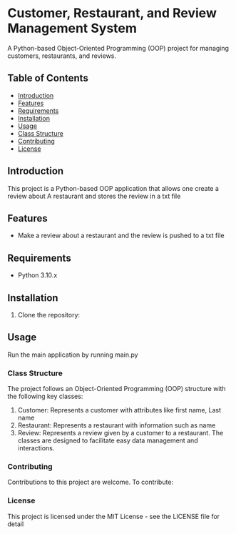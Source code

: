 # Customer, Restaurant, and Review Management System

A Python-based Object-Oriented Programming (OOP) project for managing customers, restaurants, and reviews.

## Table of Contents

- [Introduction](#introduction)
- [Features](#features)
- [Requirements](#requirements)
- [Installation](#installation)
- [Usage](#usage)
- [Class Structure](#class-structure)
- [Contributing](#contributing)
- [License](#license)

## Introduction

This project is a Python-based OOP application that allows one create a review about A restaurant and stores the review in a txt file 

## Features

- Make a review about a restaurant and the review is pushed to a txt file

## Requirements

- Python 3.10.x

## Installation

1. Clone the repository:

## Usage

Run the main application by running main.py



### Class Structure
The project follows an Object-Oriented Programming (OOP) structure with the following key classes:

1. Customer: Represents a customer with attributes like first name, Last name
2. Restaurant: Represents a restaurant with information such as name
3. Review: Represents a review given by a customer to a restaurant.
The classes are designed to facilitate easy data management and interactions.

### Contributing
Contributions to this project are welcome. To contribute:


### License
This project is licensed under the MIT License - see the LICENSE file for detail

